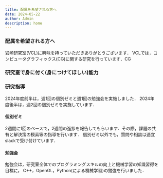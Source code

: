 ```yaml
---
title: 配属を希望される方へ
date: 2024-05-22
author: Admin
description: home
---
```


### 配属を希望される方へ
岩崎研究室(VCL)に興味を持っていただきありがとうございます．
VCLでは，コンピュータグラフィックス(CG)に関する研究を行っています．CG

### 研究室で身に付く(身につけてほしい)能力

### 研究指導
2024年度前半は，週1回の個別ゼミと週1回の勉強会を実施しました．
2024年度後半は，週2回の個別ゼミを実施しています．
#### 個別ゼミ
2週間に1回のペースで，2週間の進捗を報告してもらいます．その際，課題の共有と解決策の模索等の指導を行います．
個別ゼミ以外でも，質問や相談は適宜slackで受け付けています．
#### 勉強会
勉強会は，研究室全体でのプログラミングスキルの向上と機械学習の知識習得を目標に，
C++，OpenGL，Python(による機械学習)の勉強を行いました．

